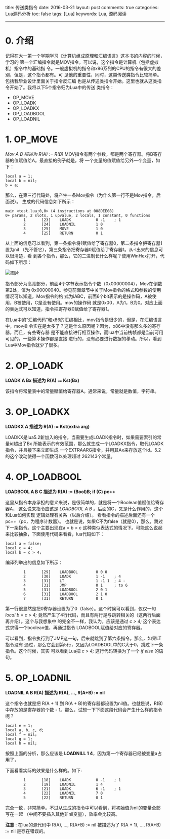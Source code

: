 title: 传送类指令
date: 2016-03-21
layout: post
comments: true
categories: Lua源码分析
toc: false
tags: [Lua]
keywords: Lua, 源码阅读

---

# 0. 介绍
记得在大一第一个学期学习《计算机组成原理和汇编语言》这本书的内容的时候，学习的
第一个汇编指令就是MOV指令。可以说，这个指令是计算机（包括虚拟机）指令中的基础指
令。一般虚拟机的指令和x86系列的CPU的指令有很大的差别，但是，这个指令都有。可
见他的重要性，同时，这类传送类指令比较简单。包括我毕业设计里面关于指令反汇编
也是从传送类指令开始。这里也就从这类指令开始了。我将以下5个指令归为Lua中的传送
类指令：

* OP_MOVE
* OP_LOADK
* OP_LOADKX
* OP_LOADBOOL
* OP_LOADNIL

<!--more-->

# 1. OP_MOVE
*Mov A B    描述为  R(A) := R(B)*
MOV指令有两个参数，都是两个寄存器。将B寄存器的值赋值给A。最直接的例子就是，将
一个变量的值赋值给另外一个变量，如下：

```
local a = 1;
local b = nil;
b = a;
```

那么，在第三行代码处，将产生一条Mov指令（为什么第一行不是Mov指令，后面说）。
生成的代码信息如下所示：

```
main <test.lua:0,0> (4 instructions at 008DEE08)
0+ params, 2 slots, 1 upvalue, 2 locals, 1 constant, 0 functions
        1       [23]    LOADK           0 -1    ; 1
        2       [24]    LOADNIL         1 0
        3       [25]    MOVE            1 0
        4       [25]    RETURN          0 1
```

从上面的信息可以看到，第一条指令将1赋值给了寄存器0，第二条指令把寄存器1置为nil
（先不管它），第三条指令把寄存器0赋值给了寄存器1。从-l出来的信息可以很清楚，看
到各个指令，那么，它的二进制长什么样呢？使用WinHex打开，代码如下所示：

![图片](/images/lua_src/4_mov_instruction.png)

指令部分为高亮部分，前面4个字节表示指令个数（0x00000004），Mov在倒数第2处，值为
0x00000040。参见前面章节中关于Mov指令的格式和参数的使用情况可以知道，Mov指令的格
式为iABC，前面6个bit表示的是操作码，A被使用，B被使用，C是没有使用。mov的操作码
就是0x00，A为1，B为0。对应上面的表达式可以知道，指令把寄存器0赋值给了寄存器1。


在Lua中的“汇编代码”和x86的汇编相比，mov指令是很少的，但是，在汇编语言中，mov指
令实在是太多了？这是什么原因呢？因为，x86中没有那么多的寄存器，而且，有些寄存器
是不能直接进行相互操作，而lua中当前栈帧都是当前可用可见的，一些算术操作都是直接
进行的，没有必要进行数据的移动。所以，看到Lua中Mov指令就少了很多。

# 2. OP_LOADK
**LOADK A Bx    描述为  R(A) := Kst(Bx)**

该指令将常量表中的常量赋值给寄存器A。通常来说，常量就是数值，字符串。

# 3. OP_LOADKX
**LOADKX A     描述为  R(A) := Kst(extra arg)**

LOADKX是lua5.2新加入的指令。当需要生成LOADK指令时，如果需要索引的常量id超出了Bx
所能表示的有效范围，那么就生成一个LOADKX指令，取代LOADK指令，并且接下来立即生成
一个EXTRAARG指令，并用其Ax来存放这个id。5.2的这个改动使得一个函数可以处理超过
262143个常量。

# 4. OP_LOADBOOL
**LOADBOOL A B C   描述为   R(A) := (Bool)B; if (C) pc++**

这里从指令本身承担的意义来说，是很简单的，就是将一个Boolean值赋值给寄存器A，
这么说来指令应该是 *LOADBOOL A B* 。后面的C，又是什么作用的，这个和Lua如何实现
逻辑处理有关系（以后介绍）。 看看指令的描述后面还有一个 pc++（pc，为程序计数器）。
也就是说，如果C不为false（就是0），那么，跳过下一条指令。这个主要出现在a = b > c
这种类似表达式的情况下。可能这么说起来比较抽象，下面使用代码来看看，lua代码如下：

```
local a = false;
local c = 4;
local b = c > 4;
```

编译列举出的信息如下所示：

```
        1       [29]    LOADBOOL        0 0 0
        2       [30]    LOADK           1 -1    ; 4
        3       [31]    LT              1 -1 1  ; 4 -
        4       [31]    JMP             0 1     ; to 6
        5       [31]    LOADBOOL        2 0 1
        6       [31]    LOADBOOL        2 1 0
        7       [31]    RETURN          0 1
```

第一行很显然是把0寄存器设置为了0（false）。这个时候可以看到，仅仅一句 _local b = c > 4;_
竟然产生了4行代码，而且有两行是与跳转相关的（这两行后面再介绍）。这个与我想象中
的完全不一样，我认为，应该是通过 _c > 4;_ 这个表达式求得一个boolean值，再通过指令
LOADBOOL赋值给对应的寄存器。

可以看到，指令执行到了JMP这一句，后来就跳到了第六条指令。那么，如果LT指令没有
通过，那么它会到第5行，又因为LOADBOOL中的C大于0，跳过下一条指令。这个时候，其实
可以看到Lua把 _c > 4;_ 这行代码转换为了一个 _if else_ 的语句。

# 5. OP_LOADNIL
**LOADNIL A B	R(A)   描述为   R(A), ..., R(A+B) := nil**

这个指令也就是把 R(A + 1) 到 R(A + B)的寄存器都设置为nil值。也就是说，R(B) 中存放的是寄存器的个数 - 1。那么，试想一下下面这段代码会产生什么样的指令呢？

```
local e = 1;
local a, b, c, d;
local f = nil;
local g = 1;
local h = nil;
```

按照上面的分析，那么应该是 **LOADNILL 1 4**，因为第一个寄存器已经被变量a占用了，

下面看看实际的效果是什么样的。如下:

```
        1       [18]    LOADK           0 -1    ; 1
        2       [19]    LOADNIL         1 4
        3       [21]    LOADK           6 -1    ; 1
        4       [22]    LOADNIL         7 0
        5       [22]    RETURN          0 1
```

完全一致，非常简单。不过从生成的指令中可以看到，将初始值为nil的变量全部写在一起
（中间不要插入其他非nil变量），效率会比较高。

**注意** : 在lua的源代码中 R(A), ..., R(A+B) := nil 被描述为了 R(A + 1), ..., R(A+B) := nil
是存在错误的。

